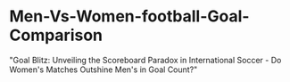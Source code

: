 # Men-Vs-Women-football-Goal-Comparison
"Goal Blitz: Unveiling the Scoreboard Paradox in International Soccer - Do Women's Matches Outshine Men's in Goal Count?"
